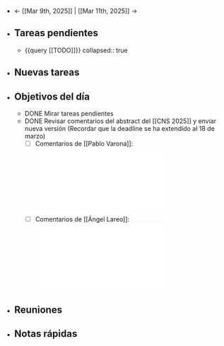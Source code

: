 - ← [[Mar 9th, 2025]] | [[Mar 11th, 2025]] →
- ## Tareas pendientes
	- {{query [[TODO]]}}
	  collapsed:: true
- ## Nuevas tareas
- ## Objetivos del día
	- DONE Mirar tareas pendientes
	- DONE Revisar comentarios del abstract del [[CNS 2025]] y enviar nueva versión (Recordar que la deadline se ha extendido al 18 de marzo)
	  * [ ] Comentarios de [[Pablo Varona]]: ![Abstract_CNS2025_v3PV.pdf](../assets/Abstract_CNS2025_v3PV_1741627671272_0.pdf)
	  * [ ] Comentarios de [[Ángel Lareo]]: ![Abstract_CNS2025_v3PV_AL.pdf](../assets/Abstract_CNS2025_v3PV_AL_1741627791985_0.pdf)
- ## Reuniones
- ## Notas rápidas